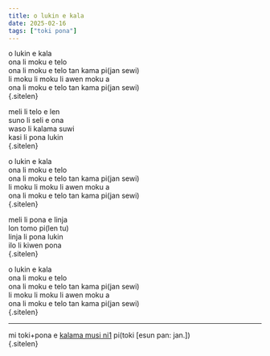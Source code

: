 ```yaml
---
title: o lukin e kala
date: 2025-02-16
tags: ["toki pona"]
---
```


o lukin e kala  
ona li moku e telo  
ona li moku e telo tan kama pi(jan sewi)  
li moku li moku li awen moku a  
ona li moku e telo tan kama pi(jan sewi)  
{.sitelen}

meli li telo e len  
suno li seli e ona  
waso li kalama suwi  
kasi li pona lukin  
{.sitelen}

o lukin e kala  
ona li moku e telo  
ona li moku e telo tan kama pi(jan sewi)  
li moku li moku li awen moku a  
ona li moku e telo tan kama pi(jan sewi)  
{.sitelen}

meli li pona e linja  
lon tomo pi(len tu)  
linja li pona lukin  
ilo li kiwen pona  
{.sitelen}

o lukin e kala  
ona li moku e telo  
ona li moku e telo tan kama pi(jan sewi)  
li moku li moku li awen moku a  
ona li moku e telo tan kama pi(jan sewi)  
{.sitelen}

---

mi toki+pona e [kalama musi ni1]() pi(toki [esun pan: jan.])  
{.sitelen}
